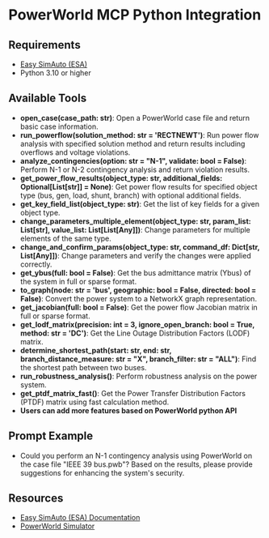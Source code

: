 # PowerWorld MCP Python Integration

## Requirements

- [Easy SimAuto (ESA)](https://github.com/mzy2240/ESA)
- Python 3.10 or higher

## Available Tools

- **open_case(case_path: str)**: Open a PowerWorld case file and return basic case information.
- **run_powerflow(solution_method: str = 'RECTNEWT')**: Run power flow analysis with specified solution method and return results including overflows and voltage violations.
- **analyze_contingencies(option: str = "N-1", validate: bool = False)**: Perform N-1 or N-2 contingency analysis and return violation results.
- **get_power_flow_results(object_type: str, additional_fields: Optional[List[str]] = None)**: Get power flow results for specified object type (bus, gen, load, shunt, branch) with optional additional fields.
- **get_key_field_list(object_type: str)**: Get the list of key fields for a given object type.
- **change_parameters_multiple_element(object_type: str, param_list: List[str], value_list: List[List[Any]])**: Change parameters for multiple elements of the same type.
- **change_and_confirm_params(object_type: str, command_df: Dict[str, List[Any]])**: Change parameters and verify the changes were applied correctly.
- **get_ybus(full: bool = False)**: Get the bus admittance matrix (Ybus) of the system in full or sparse format.
- **to_graph(node: str = 'bus', geographic: bool = False, directed: bool = False)**: Convert the power system to a NetworkX graph representation.
- **get_jacobian(full: bool = False)**: Get the power flow Jacobian matrix in full or sparse format.
- **get_lodf_matrix(precision: int = 3, ignore_open_branch: bool = True, method: str = 'DC')**: Get the Line Outage Distribution Factors (LODF) matrix.
- **determine_shortest_path(start: str, end: str, branch_distance_measure: str = "X", branch_filter: str = "ALL")**: Find the shortest path between two buses.
- **run_robustness_analysis()**: Perform robustness analysis on the power system.
- **get_ptdf_matrix_fast()**: Get the Power Transfer Distribution Factors (PTDF) matrix using fast calculation method.
- **Users can add more features based on PowerWorld python API**

## Prompt Example

- Could you perform an N-1 contingency analysis using PowerWorld on the case file "IEEE 39 bus.pwb"? Based on the results, please provide suggestions for enhancing the system's security.

## Resources
- [Easy SimAuto (ESA) Documentation](https://github.com/mzy2240/ESA)
- [PowerWorld Simulator](https://www.powerworld.com/)